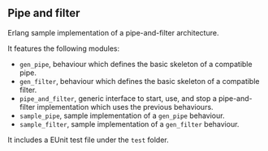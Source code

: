 Pipe and filter
---------------

Erlang sample implementation of a pipe-and-filter architecture.

It features the following modules:

* `gen_pipe`, behaviour which defines the basic skeleton of a compatible pipe.
* `gen_filter`, behaviour which defines the basic skeleton of a compatible filter.
* `pipe_and_filter`, generic interface to start, use, and stop a pipe-and-filter implementation which uses the previous behaviours.
* `sample_pipe`, sample implementation of a `gen_pipe` behaviour.
* `sample_filter`, sample implementation of a `gen_filter` behaviour.

It includes a EUnit test file under the `test` folder.

